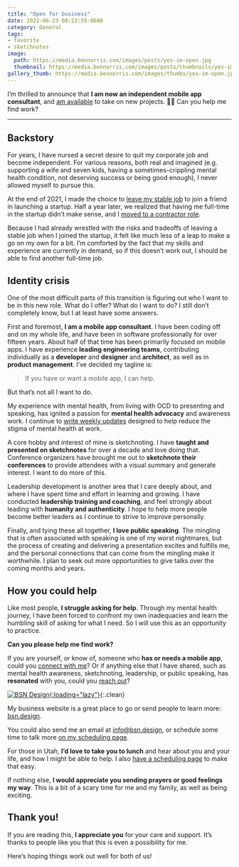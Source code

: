 ```yaml
---
title: "Open for business"
date: 2022-06-23 08:23:59-0600
category: General
tags:
- favorite
- sketchnotes
image: 
  path: https://media.bennorris.com/images/posts/yes-im-open.jpg
  thumbnail: https://media.bennorris.com/images/posts/thumbnails/yes-im-open.jpg
gallery_thumb: https://media.bennorris.com/images/thumbs/yes-im-open.jpg
---
```


I’m thrilled to announce that **I am now an independent mobile app consultant**, and [am available](https://bsn.design) to take on new projects. 🎉🚀 Can you help me find work?

***

## Backstory

For years, I have nursed a secret desire to quit my corporate job and become independent. For various reasons, both real and imagined (e.g. supporting a wife and seven kids, having a sometimes-crippling mental health condition, not deserving success or being good enough), I never allowed myself to pursue this.

At the end of 2021, I made the choice to [leave my stable job](https://bennorris.com/2021/12/30/into-the-unknown) to join a friend in launching a startup. Half a year later, we realized that having me full-time in the startup didn’t make sense, and I [moved to a contractor role](https://bennorris.com/2022/05/06/uncertainty-training).

Because I had already wrestled with the risks and tradeoffs of leaving a stable job when I joined the startup, it felt like much less of a leap to make a go on my own for a bit. I’m comforted by the fact that my skills and experience are currently in demand, so if this doesn’t work out, I should be able to find another full-time job.


## Identity crisis

One of the most difficult parts of this transition is figuring out who I want to be in this new role. What do I offer? What do I want to do? I still don’t completely know, but I at least have some answers.

First and foremost, **I am a mobile app consultant**. I have been coding off and on my whole life, and have been in software professionally for over fifteen years. About half of that time has been primarily focused on mobile apps. I have experience **leading engineering teams**, contributing individually as a **developer** and **designer** and **architect**, as well as in **product management**. I’ve decided my tagline is:

> If you have or want a mobile app, I can help.

But that’s not all I want to do.

My experience with mental health, from living with OCD to presenting and speaking, has ignited a passion for **mental health advocacy** and awareness work. I continue to [write weekly updates](https://bennorris.com/tags/weekly-update/) designed to help reduce the stigma of mental health at work.

A core hobby and interest of mine is sketchnoting. I have **taught and presented on sketchnotes** for over a decade and love doing that. Conference organizers have brought me out to **sketchnote their conferences** to provide attendees with a visual summary and generate interest. I want to do more of this.

Leadership development is another area that I care deeply about, and where I have spent time and effort in learning and growing. I have conducted **leadership training and coaching**, and feel strongly about leading with **humanity and authenticity**. I hope to help more people become better leaders as I continue to strive to improve personally.

Finally, and tying these all together, **I love public speaking**. The mingling that is often associated with speaking is one of my worst nightmares, but the process of creating and delivering a presentation excites and fulfills me, and the personal connections that can come from the mingling make it worthwhile. I plan to seek out more opportunities to give talks over the coming months and years.


## How you could help

Like most people, **I struggle asking for help**. Through my mental health journey, I have been forced to confront my own inadequacies and learn the humbling skill of asking for what I need. So I will use this as an opportunity to practice.

**Can you please help me find work?**

If you are yourself, or know of, someone who **has or needs a mobile app**, could you [connect with me](mailto:BSN%20Design%20%3Cinfo%40bsn.design%3E?subject=I%20know%20of%20a%20mobile%20app%20need)? Or if anything else that I have shared, such as mental health awareness, sketchnoting, leadership, or public speaking, has **resonated** with you, could you [reach out](mailto:BSN%20Design%20%3Cinfo%40bsn.design%3E?subject=I%20resonated%20with%20something%20you%20shared)?

[![BSN Design](https://bsn.design/assets/images/banner.png){:loading="lazy"}](https://bsn.design){:.clean}

My business website is a great place to go or send people to learn more: [bsn.design](https://bsn.design).

You could also send me an email at [info@bsn.design](mailto:BSN%20Design%20%3Cinfo%40bsn.design%3E?subject=I%20would%20like%20to%20connect), or schedule some time to talk more [on my scheduling page](https://hub.flexibits.com/openings/bennorris/quick-chat/).

For those in Utah, **I’d love to take you to lunch** and hear about you and your life, and how I might be able to help. I also [have a scheduling page](https://hub.flexibits.com/openings/bennorris/lunch/) to make that easy.

If nothing else, **I would appreciate you sending prayers or good feelings my way**. This is a bit of a scary time for me and my family, as well as being exciting.


## Thank you!

If you are reading this, **I appreciate you** for your care and support. It’s thanks to people like you that this is even a possibility for me.

Here’s hoping things work out well for both of us!
